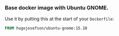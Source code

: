 ### Base docker image with Ubuntu GNOME.

Use it by putting this at the start of your `Dockerfile`:

```Dockerfile
FROM hugojosefson/ubuntu-gnome:15.10
```
